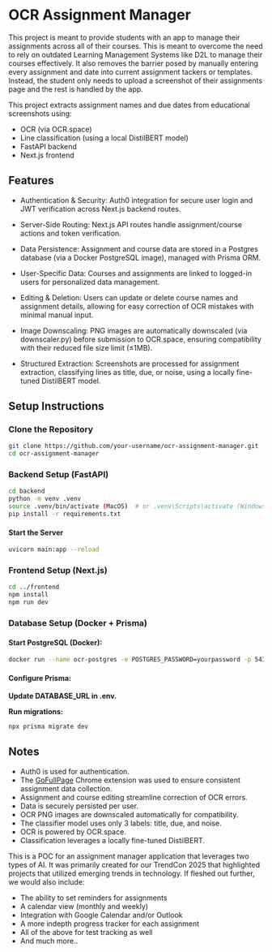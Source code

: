 # OCR Assignment Manager
This project is meant to provide students with an app to manage their assignments across all of their courses. This is meant to overcome the need to rely on outdated Learning Management Systems like D2L to manage their courses effectively. It also removes the barrier posed by manually entering every assignment and date into current assignment tackers or templates. Instead, the student only needs to upload a screenshot of their assignments page and the rest is handled by the app. 

This project extracts assignment names and due dates from educational screenshots using:
- OCR (via OCR.space)
- Line classification (using a local DistilBERT model)
- FastAPI backend
- Next.js frontend

## Features
- Authentication & Security: Auth0 integration for secure user login and JWT verification across Next.js backend routes.

- Server-Side Routing: Next.js API routes handle assignment/course actions and token verification.

- Data Persistence: Assignment and course data are stored in a Postgres database (via a Docker PostgreSQL image), managed with Prisma ORM.

- User-Specific Data: Courses and assignments are linked to logged-in users for personalized data management.

- Editing & Deletion: Users can update or delete course names and assignment details, allowing for easy correction of OCR mistakes with minimal manual input.

- Image Downscaling: PNG images are automatically downscaled (via downscaler.py) before submission to OCR.space, ensuring compatibility with their reduced file size limit (≤1MB).

- Structured Extraction: Screenshots are processed for assignment extraction, classifying lines as title, due, or noise, using a locally fine-tuned DistilBERT model.

## Setup Instructions
### **Clone the Repository**
```bash
git clone https://github.com/your-username/ocr-assignment-manager.git
cd ocr-assignment-manager
```
### **Backend Setup (FastAPI)**
```bash
cd backend
python -m venv .venv
source .venv/bin/activate (MacOS)  # or .venv\Scripts\activate (Windows)
pip install -r requirements.txt
```
#### Start the Server
```bash
uvicorn main:app --reload
```
### **Frontend Setup (Next.js)**
```bash
cd ../frontend
npm install
npm run dev
```
### **Database Setup (Docker + Prisma)**
#### Start PostgreSQL (Docker):
```bash
docker run --name ocr-postgres -e POSTGRES_PASSWORD=yourpassword -p 5432:5432 -d postgres
```
#### Configure Prisma:

**Update DATABASE_URL in .env.**

**Run migrations:**

```bash
npx prisma migrate dev
```

## Notes
- Auth0 is used for authentication.
- The [GoFullPage](https://chromewebstore.google.com/detail/gofullpage-full-page-scre/fdpohaocaechififmbbbbbknoalclacl) Chrome extension was used to ensure consistent assignment data collection.
- Assignment and course editing streamline correction of OCR errors.
- Data is securely persisted per user.
- OCR PNG images are downscaled automatically for compatibility.
- The classifier model uses only 3 labels: title, due, and noise.
- OCR is powered by OCR.space.
- Classification leverages a locally fine-tuned DistilBERT.

This is a POC for an assignment manager application that leverages two types of AI. It was primarily created for our TrendCon 2025 that highlighted projects that utilized emerging trends in technology. If fleshed out further, we would also include:
- The ability to set reminders for assignments
- A calendar view (monthly and weekly)
- Integration with Google Calendar and/or Outlook
- A more indepth progress tracker for each assignment
- All of the above for test tracking as well
- And much more..
